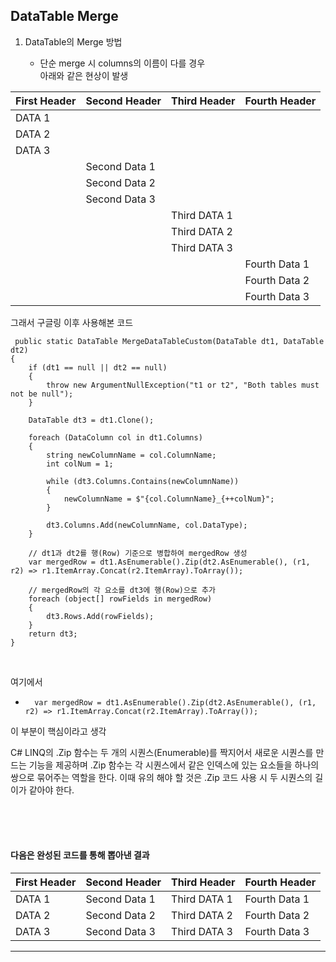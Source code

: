 
## DataTable Merge

1. DataTable의 Merge 방법

    - 단순 merge 시 columns의 이름이 다를 경우  
      아래와 같은 현상이 발생

| First Header | Second Header | Third Header | Fourth Header |
| ------------ | ------------- | ------------ | ------------- |
| DATA 1       |               |              |               |
| DATA 2       |               |              |               |
| DATA 3       |               |              |               |
|              | Second Data 1 |              |               |
|              | Second Data 2 |              |               |
|              | Second Data 3 |              |               |
|              |               | Third DATA 1 |               |
|              |               | Third DATA 2 |               |
|              |               | Third DATA 3 |               |
|              |               |              | Fourth Data 1 |
|              |               |              | Fourth Data 2 |
|              |               |              | Fourth Data 3 |


그래서 구글링 이후 사용해본 코드

```
 public static DataTable MergeDataTableCustom(DataTable dt1, DataTable dt2)
{
    if (dt1 == null || dt2 == null)
    {
        throw new ArgumentNullException("t1 or t2", "Both tables must not be null");
    }
    
    DataTable dt3 = dt1.Clone();

    foreach (DataColumn col in dt1.Columns)
    {
        string newColumnName = col.ColumnName;
        int colNum = 1;
        
        while (dt3.Columns.Contains(newColumnName))
        {
            newColumnName = $"{col.ColumnName}_{++colNum}";
        }
        
        dt3.Columns.Add(newColumnName, col.DataType);
    }

    // dt1과 dt2를 행(Row) 기준으로 병합하여 mergedRow 생성
    var mergedRow = dt1.AsEnumerable().Zip(dt2.AsEnumerable(), (r1, r2) => r1.ItemArray.Concat(r2.ItemArray).ToArray());

    // mergedRow의 각 요소를 dt3에 행(Row)으로 추가
    foreach (object[] rowFields in mergedRow)
    {
        dt3.Rows.Add(rowFields);
    }
    return dt3;
}
```

<br/>

여기에서 
+       var mergedRow = dt1.AsEnumerable().Zip(dt2.AsEnumerable(), (r1, r2) => r1.ItemArray.Concat(r2.ItemArray).ToArray());


이 부분이 핵심이라고 생각

C# LINQ의 .Zip 함수는 두 개의 시퀀스(Enumerable)를 짝지어서 새로운 시퀀스를 만드는 기능을 제공하며 .Zip 함수는 각 시퀀스에서 같은 인덱스에 있는 요소들을 하나의 쌍으로 묶어주는 역할을 한다. 이때 유의 해야 할 것은 .Zip 코드 사용 시 두 시퀀스의 길이가 같아야 한다. 

<br/>
<br/>
<br/>


#### 다음은 완성된 코드를 통해 뽑아낸 결과

| First Header | Second Header | Third Header | Fourth Header |
| ------------ | ------------- | ------------ | ------------- |
| DATA 1       | Second Data 1 | Third DATA 1 | Fourth Data 1 |
| DATA 2       | Second Data 2 | Third DATA 2 | Fourth Data 2 |
| DATA 3       | Second Data 3 | Third DATA 3 | Fourth Data 3 |
---
<br>